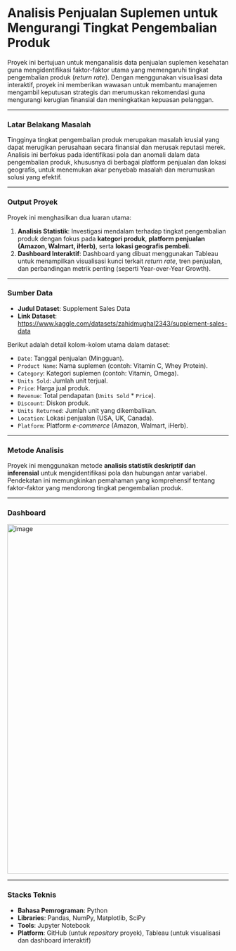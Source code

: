 # **Analisis Penjualan Suplemen untuk Mengurangi Tingkat Pengembalian Produk**

Proyek ini bertujuan untuk menganalisis data penjualan suplemen kesehatan guna mengidentifikasi faktor-faktor utama yang memengaruhi tingkat pengembalian produk (*return rate*). Dengan menggunakan visualisasi data interaktif, proyek ini memberikan wawasan untuk membantu manajemen mengambil keputusan strategis dan merumuskan rekomendasi guna mengurangi kerugian finansial dan meningkatkan kepuasan pelanggan.

---

### **Latar Belakang Masalah**

Tingginya tingkat pengembalian produk merupakan masalah krusial yang dapat merugikan perusahaan secara finansial dan merusak reputasi merek. Analisis ini berfokus pada identifikasi pola dan anomali dalam data pengembalian produk, khususnya di berbagai platform penjualan dan lokasi geografis, untuk menemukan akar penyebab masalah dan merumuskan solusi yang efektif.

---

### **Output Proyek**

Proyek ini menghasilkan dua luaran utama:

1. **Analisis Statistik**: Investigasi mendalam terhadap tingkat pengembalian produk dengan fokus pada **kategori produk**, **platform penjualan (Amazon, Walmart, iHerb)**, serta **lokasi geografis pembeli**.
2. **Dashboard Interaktif**: Dashboard yang dibuat menggunakan Tableau untuk menampilkan visualisasi kunci terkait *return rate*, tren penjualan, dan perbandingan metrik penting (seperti Year-over-Year Growth).

---

### **Sumber Data**

- **Judul Dataset**: Supplement Sales Data
- **Link Dataset**: https://www.kaggle.com/datasets/zahidmughal2343/supplement-sales-data

Berikut adalah detail kolom-kolom utama dalam dataset:

- `Date`: Tanggal penjualan (Mingguan).
- `Product Name`: Nama suplemen (contoh: Vitamin C, Whey Protein).
- `Category`: Kategori suplemen (contoh: Vitamin, Omega).
- `Units Sold`: Jumlah unit terjual.
- `Price`: Harga jual produk.
- `Revenue`: Total pendapatan (`Units Sold` * `Price`).
- `Discount`: Diskon produk.
- `Units Returned`: Jumlah unit yang dikembalikan.
- `Location`: Lokasi penjualan (USA, UK, Canada).
- `Platform`: Platform *e-commerce* (Amazon, Walmart, iHerb).

---

### **Metode Analisis**

Proyek ini menggunakan metode **analisis statistik deskriptif dan inferensial** untuk mengidentifikasi pola dan hubungan antar variabel. Pendekatan ini memungkinkan pemahaman yang komprehensif tentang faktor-faktor yang mendorong tingkat pengembalian produk.

---

### **Dashboard**
<img width="1238" height="795" alt="image" src="https://github.com/user-attachments/assets/767ff5de-0413-4edb-9c61-d75819baebeb" />

---

### **Stacks Teknis**

- **Bahasa Pemrograman**: Python
- **Libraries**: Pandas, NumPy, Matplotlib, SciPy
- **Tools**: Jupyter Notebook
- **Platform**: GitHub (untuk *repository* proyek), Tableau (untuk visualisasi dan dashboard interaktif)
